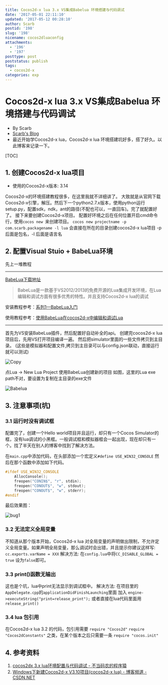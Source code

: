```yaml
---
title: Cocos2d-x lua 3.x VS集成Babelua 环境搭建与代码调试
date: '2017-05-01 22:11:10'
updated: '2017-05-12 00:28:10'
author: Scarb
postid: '198'
slug: '198'
nicename: cocos2dluaconfig
attachments:
  - '196'
  - '197'
posttype: post
poststatus: publish
tags:
  - cocos2d-x
categories: exp
---
```


# Cocos2d-x lua 3.x VS集成Babelua 环境搭建与代码调试

* By Scarb
* [Scarb's Blog](http://115.28.48.229/wordpress/)
* 最近开始学Cocos2d-x lua，Cocos2d-x lua 环境搭建坑好多，搭了好久。以此博客来记录一下。


[TOC]

## 1. 创建Cocos2d-x lua项目

* 使用的Cocos2d-x版本: 3.14

Cocos2d-x的环境搭建教程很多，在这里我就不详细讲了。
大致就是从官网下载Cocos2d-x引擎，解压。然后下一个python2.7.x版本，使用python运行setup.py，配置sdk，ndk，ant的路径(不配也可以，一直回车)。完了就配置好了。
接下来要创建Cocos2d-x项目。
配置好环境之后在任何位置开启cmd命令行，使用`cocos new `来创建项目。
`cocos new projectname -p com.scarb.packagename -l lua`
会直接在所在的目录创建cocos2d-x lua项目
-p 后面是包名，-l 后面是语言名

## 2. 配置Visual Stuio + BabeLua环境

先上一堆教程
***
[BabeLua下载地址](http://babelua.codeplex.com/)

>BabeLua是一款基于VS2012/2013的免费开源的Lua集成开发环境，在Lua编辑和调试方面有很多优秀的特性。并且支持Cocos2d-x lua的调试

安装教程参考：[系列1—BabeLua入门](http://blog.csdn.net/babestudio/article/details/27222141)

使用教程参考：[使用BabeLua在cocos2d-x中编辑和调试Lua](http://blog.csdn.net/babestudio/article/details/27494837)

***
首先为VS安装BabeLua插件，然后配置好自动补全的api。
创建完cocos2d-x lua项目后，先用VS打开项目编译一遍。
然后把simulator里面的一些文件拷贝到主目录。
(这些是模拟器和配置文件,拷贝到主目录可以与config.json联动，直接运行就可以测试)

![Copy][img0]

点Lua -> New Lua Project 使用BabeLua创建新的项目
如图，这里的Lua exe path不对，要设置为复制在主目录的exe文件

![Babelua][img1]


## 3. 注意事项(坑)

### 3.1 运行时没有调试框

配置完了，创建一个Hello world项目并且运行，却只有一个Cocos Simulator的框，没有lua调试的小黑框。一般调试框和模拟器框会一起出现，现在却只有一个。找了半天在别人的博客中找到了解决方法。

在`main.cpp`中添加代码，在头部添加一个宏定义`#define USE_WIN32_CONSOLE`
然后在那个函数中添加如下代码。

```C++
#ifdef USE_WIN32_CONSOLE  
    AllocConsole();  
    freopen("CONIN$", "r", stdin);  
    freopen("CONOUT$", "w", stdout);  
    freopen("CONOUT$", "w", stderr);  
#endif  
```


最后效果图：

![bug1][img2]

### 3.2 无法定义全局变量

不知道从那个版本开始，Cocos2d-x lua 对全局变量的声明做出限制，不允许定义全局变量。如果声明全局变量，那么调试时会出错，并且提示你建议这样写:
`cc.exports.varName = XXX`
解决方法:
在`config.lua`中将`CC_DISABLE_GLOBAL = true` 设为`false`即可。

### 3.3 print()函数无输出

这也是个坑，lua中print无法显示到调试框中。
解决方法:
在项目里的`AppDelegate.cpp`的`applicationDidFinishLaunching`里面
加入 `engine->executeString("print=release_print");`
或者直接在lua代码里面用`release_print()`

### 3.4 lua 包引用

在Cocos2d-x lua 3.2 的代码，包引用需要
`require "Cocos2d"`
`require "Cocos2dConstants"`
之类，在某个版本之后只需要一条
`require "cocos.init"`

## 4. 参考资料

1. [cocos2dx 3.x lua环境配置与代码调试 - 不当码农的程序猿](http://blog.csdn.net/a19352226/article/details/50984524)
2. [Windows下新建Cocos2d-x V3.10项目(cocos2d-x lua) - 博客频道 - CSDN.NET](http://blog.csdn.net/sung26/article/details/51829027)

[img0]: http://img.my.csdn.net/uploads/201607/05/1467684329_1538.png
[img1]: http://47.106.131.90/blog/uploads/2017/05/Babelua.png
[img2]: http://47.106.131.90/blog/uploads/2017/05/bug1.png